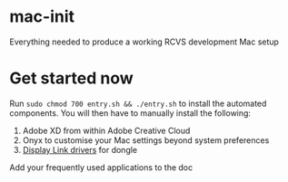 # mac-init

Everything needed to produce a working RCVS development Mac setup

# Get started now

Run `sudo chmod 700 entry.sh && ./entry.sh` to install the automated components. You will then have to manually install the following:

1. Adobe XD from within Adobe Creative Cloud
2. Onyx to customise your Mac settings beyond system preferences
3. [Display Link drivers](https://www.displaylink.com/downloads/macos) for dongle

Add your frequently used applications to the doc
